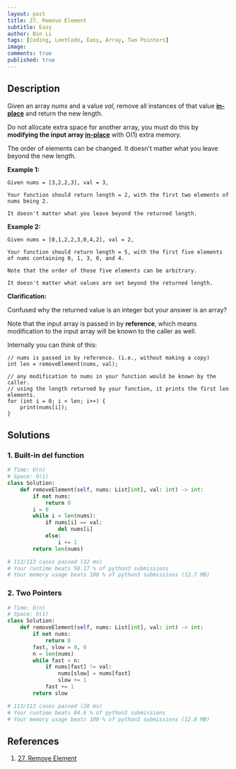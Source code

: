 ```yaml
---
layout: post
title: 27. Remove Element
subtitle: Easy
author: Bin Li
tags: [Coding, LeetCode, Easy, Array, Two Pointers]
image: 
comments: true
published: true
---
```


## Description

Given an array *nums* and a value *val*, remove all instances of that value [**in-place**](https://en.wikipedia.org/wiki/In-place_algorithm) and return the new length.

Do not allocate extra space for another array, you must do this by **modifying the input array [in-place](https://en.wikipedia.org/wiki/In-place_algorithm)** with O(1) extra memory.

The order of elements can be changed. It doesn't matter what you leave beyond the new length.

**Example 1:**

```
Given nums = [3,2,2,3], val = 3,

Your function should return length = 2, with the first two elements of nums being 2.

It doesn't matter what you leave beyond the returned length.
```

**Example 2:**

```
Given nums = [0,1,2,2,3,0,4,2], val = 2,

Your function should return length = 5, with the first five elements of nums containing 0, 1, 3, 0, and 4.

Note that the order of those five elements can be arbitrary.

It doesn't matter what values are set beyond the returned length.
```

**Clarification:**

Confused why the returned value is an integer but your answer is an array?

Note that the input array is passed in by **reference**, which means modification to the input array will be known to the caller as well.

Internally you can think of this:

```
// nums is passed in by reference. (i.e., without making a copy)
int len = removeElement(nums, val);

// any modification to nums in your function would be known by the caller.
// using the length returned by your function, it prints the first len elements.
for (int i = 0; i < len; i++) {
    print(nums[i]);
}
```


## Solutions
### 1. Built-in del function

```python
# Time: O(n)
# Space: O(1)
class Solution:
    def removeElement(self, nums: List[int], val: int) -> int:
        if not nums:
            return 0
        i = 0
        while i < len(nums):
            if nums[i] == val:
                del nums[i]
            else:
                i += 1
        return len(nums)

# 113/113 cases passed (32 ms)
# Your runtime beats 58.17 % of python3 submissions
# Your memory usage beats 100 % of python3 submissions (12.7 MB)
```

### 2. Two Pointers

```python
# Time: O(n)
# Space: O(1)
class Solution:
    def removeElement(self, nums: List[int], val: int) -> int:
        if not nums:
            return 0
        fast, slow = 0, 0
        n = len(nums)
        while fast < n:
            if nums[fast] != val:
                nums[slow] = nums[fast]
                slow += 1
            fast += 1
        return slow

# 113/113 cases passed (28 ms)
# Your runtime beats 84.6 % of python3 submissions
# Your memory usage beats 100 % of python3 submissions (12.8 MB)
```
## References
1. [27. Remove Element](https://leetcode.com/problems/remove-element/)